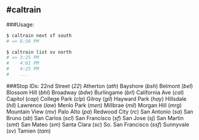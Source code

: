 #caltrain
---
###Usage:
```bash
$ caltrain next sf south
# => 6:56 PM

$ caltrain list sv north
# => 3:25 PM
#    4:01 PM
#    4:25 PM
#    ...
```
###Stop IDs:
22nd Street (*22*)
Atherton (*ath*)
Bayshore (*bsh*)
Belmont (*bel*)
Blossom Hill (*bhl*)
Broadway (*bdw*)
Burlingame (*brl*)
California Ave (*cal*)
Capitol (*cap*)
College Park       (*clp*)
Gilroy (*gil*)
Hayward Park (*hay*)
Hillsdale (*hil*)
Lawrence (*law*)
Menlo Park (*men*)
Millbrae (*mil*)
Morgan Hill (*mrg*)
Mountain View      (*mv*)
Palo Alto (*pa*)
Redwood City (*rc*)
San Antonio (*sa*)
San Bruno (*sb*)
San Carlos (*scl*)
San Francisco (*sf*)
San Jose (*sj*)
San Martin (*smt*)
San Mateo (*sm*)
Santa Clara (*sc*)
So. San Francisco (*ssf*)
Sunnyvale (*sv*)
Tamien (*tam*)
